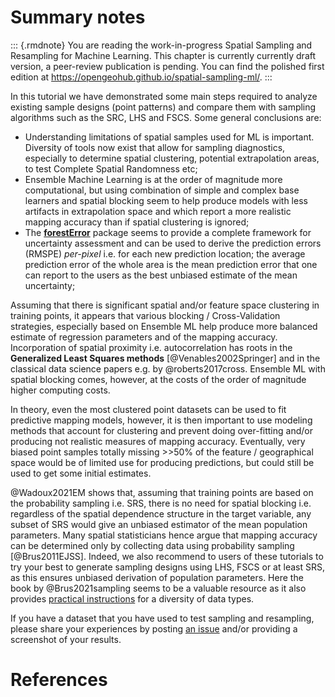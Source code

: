 # Summary notes

::: {.rmdnote}
You are reading the work-in-progress Spatial Sampling and Resampling for Machine Learning. This chapter is currently currently draft version, a peer-review publication is pending. You can find the polished first edition at <https://opengeohub.github.io/spatial-sampling-ml/>.
:::

In this tutorial we have demonstrated some main steps required to analyze 
existing sample designs (point patterns) and compare them with sampling algorithms 
such as the SRC, LHS and FSCS. Some general conclusions are:

- Understanding limitations of spatial samples used for ML is important. Diversity of tools 
  now exist that allow for sampling diagnostics, especially to determine spatial 
  clustering, potential extrapolation areas, to test Complete Spatial Randomness etc;  
- Ensemble Machine Learning is at the order of magnitude more computational, but 
  using combination of simple and complex base learners and spatial blocking seem to 
  help produce models with less artifacts in extrapolation space and which report 
  a more realistic mapping accuracy than if spatial clustering is ignored;  
- The **[forestError](https://rdrr.io/cran/forestError/)** package seems to provide a complete framework for uncertainty 
  assessment and can be used to derive the prediction errors (RMSPE) _per-pixel_ 
  i.e. for each new prediction location; the average prediction error 
  of the whole area is the mean prediction error that one can report to the users 
  as the best unbiased estimate of the mean uncertainty;  

Assuming that there is significant spatial and/or feature space clustering in 
training points, it appears that various blocking / Cross-Validation strategies, 
especially based on Ensemble ML help produce more balanced estimate of regression 
parameters and of the mapping accuracy. Incorporation of spatial proximity i.e. 
autocorrelation has roots in the **Generalized Least Squares methods** [@Venables2002Springer] 
and in the classical data science papers e.g. by @roberts2017cross. Ensemble ML 
with spatial blocking comes, however, at the costs of the order of magnitude 
higher computing costs.

In theory, even the most clustered point datasets can be used to fit predictive mapping models, 
however, it is then important to use modeling methods that account for clustering and 
prevent doing over-fitting and/or producing not realistic measures of mapping accuracy. 
Eventually, very biased point samples totally missing >>50% of the feature / geographical 
space would be of limited use for producing predictions, but could still be used to 
get some initial estimates.  

@Wadoux2021EM shows that, assuming that training points are based on the probability 
sampling i.e. SRS, there is no need for spatial blocking i.e. regardless of the 
spatial dependence structure in the target variable, any subset of SRS would give an 
unbiased estimator of the mean population parameters. Many spatial statisticians 
hence argue that mapping accuracy can be determined only by collecting data 
using probability sampling [@Brus2011EJSS]. Indeed, we also recommend to users of these tutorials 
to try your best to generate sampling designs using LHS, FSCS or at least SRS, 
as this ensures unbiased derivation of population parameters. Here the book by 
@Brus2021sampling seems to be a valuable resource as it also provides 
[practical instructions](https://github.com/DickBrus/SpatialSamplingwithR) for a diversity of data types.



If you have a dataset that you have used to test sampling and resampling, please 
share your experiences by posting [an issue](https://gitlab.com/openlandmap/spatial-sampling-tutorial) and/or providing a screenshot of your results.

# References
